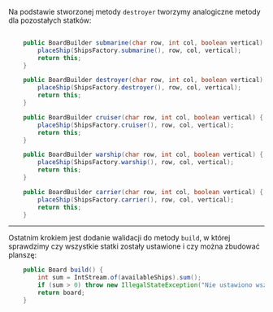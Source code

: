 Na podstawie stworzonej metody `destroyer` tworzymy analogiczne metody dla pozostałych statków:

```java
    
    public BoardBuilder submarine(char row, int col, boolean vertical) {
        placeShip(ShipsFactory.submarine(), row, col, vertical);
        return this;
    }

    public BoardBuilder destroyer(char row, int col, boolean vertical) {
        placeShip(ShipsFactory.destroyer(), row, col, vertical);
        return this;
    }

    public BoardBuilder cruiser(char row, int col, boolean vertical) {
        placeShip(ShipsFactory.cruiser(), row, col, vertical);
        return this;
    }

    public BoardBuilder warship(char row, int col, boolean vertical) {
        placeShip(ShipsFactory.warship(), row, col, vertical);
        return this;
    }

    public BoardBuilder carrier(char row, int col, boolean vertical) {
        placeShip(ShipsFactory.carrier(), row, col, vertical);
        return this;
    }
```

---

Ostatnim krokiem jest dodanie walidacji do metody `build`, w której sprawdzimy czy wszystkie statki zostały ustawione i czy można zbudować planszę:

```java
    public Board build() {
        int sum = IntStream.of(availableShips).sum();
        if (sum > 0) throw new IllegalStateException("Nie ustawiono wszystkich statków");
        return board;
    }
```